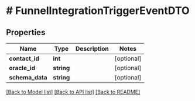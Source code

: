 # # FunnelIntegrationTriggerEventDTO

## Properties

Name | Type | Description | Notes
------------ | ------------- | ------------- | -------------
**contact_id** | **int** |  | [optional]
**oracle_id** | **string** |  | [optional]
**schema_data** | **string** |  | [optional]

[[Back to Model list]](../../README.md#models) [[Back to API list]](../../README.md#endpoints) [[Back to README]](../../README.md)
